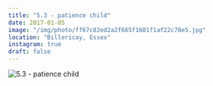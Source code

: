 ```yaml
---
title: "5.3 - patience child"
date: 2017-01-05
image: "/img/photo/ff67c82ed2a2f665f1601f1af22c70e5.jpg"
location: "Billericay, Essex"
instagram: true
draft: false
---
```


![5.3 - patience child](/img/photo/ff67c82ed2a2f665f1601f1af22c70e5.jpg)
